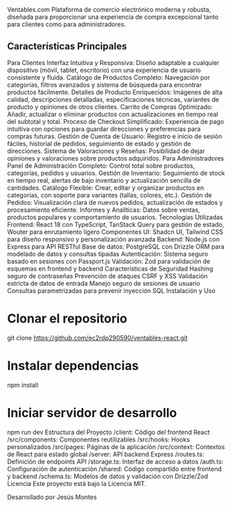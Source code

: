 ##
Ventables.com
Plataforma de comercio electrónico moderna y robusta, diseñada para proporcionar una experiencia de compra excepcional tanto para clientes como para administradores.

## Características Principales
Para Clientes
Interfaz Intuitiva y Responsiva: Diseño adaptable a cualquier dispositivo (móvil, tablet, escritorio) con una experiencia de usuario consistente y fluida.
Catálogo de Productos Completo: Navegación por categorías, filtros avanzados y sistema de búsqueda para encontrar productos fácilmente.
Detalles de Producto Enriquecidos: Imágenes de alta calidad, descripciones detalladas, especificaciones técnicas, variantes de producto y opiniones de otros clientes.
Carrito de Compras Optimizado: Añadir, actualizar o eliminar productos con actualizaciones en tiempo real del subtotal y total.
Proceso de Checkout Simplificado: Experiencia de pago intuitiva con opciones para guardar direcciones y preferencias para compras futuras.
Gestión de Cuenta de Usuario: Registro e inicio de sesión fáciles, historial de pedidos, seguimiento de estado y gestión de direcciones.
Sistema de Valoraciones y Reseñas: Posibilidad de dejar opiniones y valoraciones sobre productos adquiridos.
Para Administradores
Panel de Administración Completo: Control total sobre productos, categorías, pedidos y usuarios.
Gestión de Inventario: Seguimiento de stock en tiempo real, alertas de bajo inventario y actualización sencilla de cantidades.
Catálogo Flexible: Crear, editar y organizar productos en categorías, con soporte para variantes (tallas, colores, etc.).
Gestión de Pedidos: Visualización clara de nuevos pedidos, actualización de estados y procesamiento eficiente.
Informes y Analíticas: Datos sobre ventas, productos populares y comportamiento de usuarios.
Tecnologías Utilizadas
Frontend: React 18 con TypeScript, TanStack Query para gestión de estado, Wouter para enrutamiento ligero
Componentes UI: Shadcn UI, Tailwind CSS para diseño responsivo y personalización avanzada
Backend: Node.js con Express para API RESTful
Base de datos: PostgreSQL con Drizzle ORM para modelado de datos y consultas tipadas
Autenticación: Sistema seguro basado en sesiones con Passport.js
Validación: Zod para validación de esquemas en frontend y backend
Características de Seguridad
Hashing seguro de contraseñas
Prevención de ataques CSRF y XSS
Validación estricta de datos de entrada
Manejo seguro de sesiones de usuario
Consultas parametrizadas para prevenir inyección SQL
Instalación y Uso
# Clonar el repositorio
git clone https://github.com/ec2rdp290590/ventables-react.git
# Instalar dependencias
npm install
# Iniciar servidor de desarrollo
npm run dev
Estructura del Proyecto
/client: Código del frontend React
/src/components: Componentes reutilizables
/src/hooks: Hooks personalizados
/src/pages: Páginas de la aplicación
/src/context: Contextos de React para estado global
/server: API backend Express
/routes.ts: Definición de endpoints API
/storage.ts: Interfaz de acceso a datos
/auth.ts: Configuración de autenticación
/shared: Código compartido entre frontend y backend
/schema.ts: Modelos de datos y validación con Drizzle/Zod
Licencia
Este proyecto está bajo la Licencia MIT.

Desarrollado por Jesús Montes
